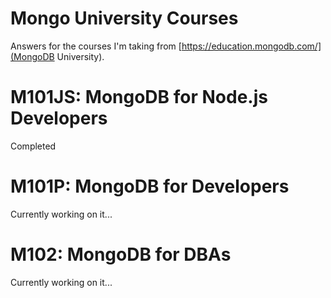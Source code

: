 # Mongo University Courses

Answers for the courses I'm taking from [https://education.mongodb.com/](MongoDB University).

# M101JS: MongoDB for Node.js Developers 

Completed

# M101P: MongoDB for Developers

Currently working on it...

# M102: MongoDB for DBAs

Currently working on it...
